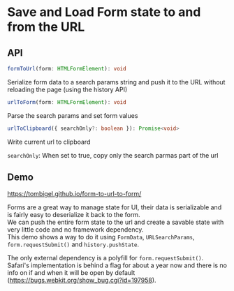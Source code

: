 # Save and Load Form state to and from the URL

## API

```typescript
formToUrl(form: HTMLFormElement): void
```

Serialize form data to a search params string and push it to the URL without reloading the page (using the history API)

```typescript
urlToForm(form: HTMLFormElement): void
```

Parse the search params and set form values

```typescript
urlToClipboard({ searchOnly?: boolean }): Promise<void>
```

Write current url to clipboard  

`searchOnly`: When set to true, copy only the search parmas part of the url

## Demo

<https://tombigel.github.io/form-to-url-to-form/>

Forms are a great way to manage state for UI, their data is serializable and is fairly easy to deserialize it back to the form.  
We can push the entire form state to the url and create a savable state with very little code and no framework dependency.  
This demo shows a way to do it using `FormData`, `URLSearchParams`, `form.requestSubmit()` and `history.pushState`.  

The only external dependency is a polyfill for `form.requestSubmit()`.  
Safari's implementation is behind a flag for about a year now and there is no info on if and when it will be open by default (<https://bugs.webkit.org/show_bug.cgi?id=197958>).
